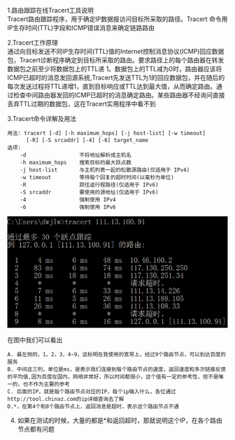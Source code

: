 1.路由跟踪在线Tracert工具说明   <br>
Tracert路由跟踪程序，用于确定IP数据报访问目标所采取的路径。Tracert 命令用IP生存时间(TTL)字段和ICMP错误消息来确定链路路由

2.Tracert工作原理  <br>
通过向目标发送不同IP生存时间(TTL)值的Internet控制消息协议(ICMP)回应数据包，Tracert诊断程序确定到目标所采取的路由。要求路径上的每个路由器在转发数据包之前至少将数据包上的TTL递 1。数据包上的TTL减为0时，路由器应该将ICMP已超时的消息发回源系统,Tracert先发送TTL为1的回应数据包，并在随后的每次发送过程将TTL递增1，直到目标响应或TTL达到最大值，从而确定路由。通过检查中间路由器发回的ICMP已超时的消息确定路由。某些路由器不经询问直接丢弃TTL过期的数据包，这在Tracert实用程序中看不到

3.Tracert命令详解及用法
```
用法: tracert [-d] [-h maximum_hops] [-j host-list] [-w timeout]
      [-R] [-S srcaddr] [-4] [-6] target_name      
选项:
    -d                 不将地址解析成主机名
    -h maximum_hops    搜索目标的最大跃点数
    -j host-list       与主机列表一起的松散源路由(仅适用于 IPv4)
    -w timeout         等待每个回复的超时时间(以毫秒为单位)
    -R                 踪往返行程路径(仅适用于 IPv6)
    -S srcaddr         要使用的源地址(仅适用于 IPv6)
    -4                 强制使用 IPv4
    -6                 强制使用 IPv6
```
![image](https://github.com/dwjlw1314/DWJ-PROJECT/raw/master/PictureSource/5.2.1.png)

在图中我们可以看出
```
A. 最左侧的，1，2，3，4~9，这标明在我使用的宽带上，经过9个路由节点，可以到达百度的服务
B. 中间这三列，单位是ms，是表示我们连接到每个路由节点的速度，返回速度和多次链接反馈的平均值,因为百度在国内，网络非常好，所以时间都很小，这个值有一定的参考性，但不是唯一的，也不作为主要的参考
C. 后面的IP，就是每个路由节点对应的IP，每个ip输入什么，各位通过http://tool.chinaz.com的ip详细查询去了解
D.*，在第4个和8个路由节点上，返回消息是超时，表示这个路由节点不通
```
4. 如果在测试的时候，大量的都是*和返回超时，那就说明这个IP，在各个路由节点都有问题
